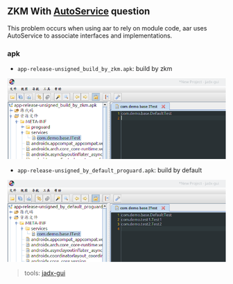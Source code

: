 ##  ZKM With [AutoService](https://github.com/google/auto/tree/master/service)  question

This problem occurs when using aar to rely on module code, aar uses AutoService to associate interfaces and implementations.

### apk

* `app-release-unsigned_build_by_zkm.apk`:   build by zkm

![pic2](pic/pic2.png)


* `app-release-unsigned_by_default_proguard.apk`:  build by default

![pic1](./pic/pic1.png)

> tools:  [jadx-gui](https://github.com/skylot/jadx)